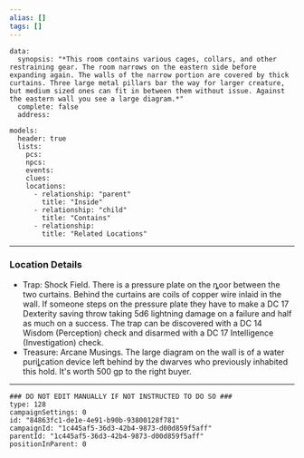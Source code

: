 ```yaml
---
alias: []
tags: []
---
```

```RpgManagerData
data: 
  synopsis: "*This room contains various cages, collars, and other restraining gear. The room narrows on the eastern side before expanding again. The walls of the narrow portion are covered by thick curtains. Three large metal pillars bar the way for larger creature, but medium sized ones can fit in between them without issue. Against the eastern wall you see a large diagram.*"
  complete: false
  address: 
```
```RpgManager
models: 
  header: true
  lists: 
    pcs: 
    npcs: 
    events: 
    clues: 
    locations: 
      - relationship: "parent"
        title: "Inside"
      - relationship: "child"
        title: "Contains"
      - relationship: 
        title: "Related Locations"
```
---
### Location Details
 - Trap: Shock Field. There is a pressure plate on the ȵoor between the two curtains. Behind the curtains are coils of copper wire inlaid in the wall. If someone steps on the pressure plate they have to make a DC 17 Dexterity saving throw taking 5d6 lightning damage on a failure and half as much on a success. The trap can be discovered with a DC 14 Wisdom (Perception) check and disarmed with a DC 17 Intelligence (Investigation) check. 
 - Treasure: Arcane Musings. The large diagram on the wall is of a water puriȴcation device left behind by the dwarves who previously inhabited this hold. It's worth 500 gp to the right buyer.

---
```RpgManagerID
### DO NOT EDIT MANUALLY IF NOT INSTRUCTED TO DO SO ###
type: 128
campaignSettings: 0
id: "84863fc1-de1e-4e91-b90b-93800128f781"
campaignId: "1c445af5-36d3-42b4-9873-d00d859f5aff"
parentId: "1c445af5-36d3-42b4-9873-d00d859f5aff"
positionInParent: 0
```
